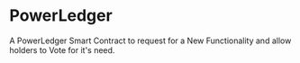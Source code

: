 # PowerLedger
A PowerLedger Smart Contract to request for a New Functionality and allow holders to Vote for it's need.
